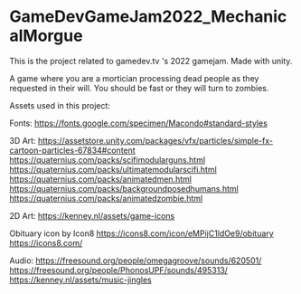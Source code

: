 # GameDevGameJam2022_MechanicalMorgue

This is the project related to gamedev.tv 's 2022 gamejam.
Made with unity.

A game where you are a mortician processing dead people as they requested in their will. You should be fast or they will turn to zombies.

Assets used in this project:

Fonts:
https://fonts.google.com/specimen/Macondo#standard-styles

3D Art:
https://assetstore.unity.com/packages/vfx/particles/simple-fx-cartoon-particles-67834#content
https://quaternius.com/packs/scifimodularguns.html
https://quaternius.com/packs/ultimatemodularscifi.html
https://quaternius.com/packs/animatedmen.html
https://quaternius.com/packs/backgroundposedhumans.html
https://quaternius.com/packs/animatedzombie.html

2D Art:
https://kenney.nl/assets/game-icons

Obituary icon by Icon8
https://icons8.com/icon/eMPijC1ldOe9/obituary
https://icons8.com/

Audio:
https://freesound.org/people/omegagroove/sounds/620501/
https://freesound.org/people/PhonosUPF/sounds/495313/
https://kenney.nl/assets/music-jingles

